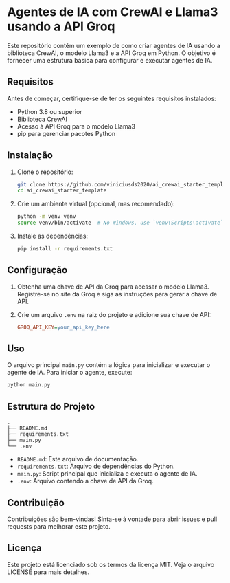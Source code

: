 # Agentes de IA com CrewAI e Llama3 usando a API Groq

Este repositório contém um exemplo de como criar agentes de IA usando a biblioteca CrewAI, o modelo Llama3 e a API Groq em Python. O objetivo é fornecer uma estrutura básica para configurar e executar agentes de IA.

## Requisitos

Antes de começar, certifique-se de ter os seguintes requisitos instalados:

- Python 3.8 ou superior
- Biblioteca CrewAI
- Acesso à API Groq para o modelo Llama3
- pip para gerenciar pacotes Python

## Instalação

1. Clone o repositório:

    ```bash
    git clone https://github.com/viniciusds2020/ai_crewai_starter_template.git
    cd ai_crewai_starter_template
    ```

2. Crie um ambiente virtual (opcional, mas recomendado):

    ```bash
    python -m venv venv
    source venv/bin/activate  # No Windows, use `venv\Scripts\activate`
    ```

3. Instale as dependências:

    ```bash
    pip install -r requirements.txt
    ```

## Configuração

1. Obtenha uma chave de API da Groq para acessar o modelo Llama3. Registre-se no site da Groq e siga as instruções para gerar a chave de API.

2. Crie um arquivo `.env` na raiz do projeto e adicione sua chave de API:

    ```ini
    GROQ_API_KEY=your_api_key_here
    ```

## Uso

O arquivo principal `main.py` contém a lógica para inicializar e executar o agente de IA. Para iniciar o agente, execute:

```bash
python main.py
```

## Estrutura do Projeto

```plaintext
.
├── README.md
├── requirements.txt
├── main.py
└── .env
```

- `README.md`: Este arquivo de documentação.
- `requirements.txt`: Arquivo de dependências do Python.
- `main.py`: Script principal que inicializa e executa o agente de IA.
- `.env`: Arquivo contendo a chave de API da Groq.


## Contribuição

Contribuições são bem-vindas! Sinta-se à vontade para abrir issues e pull requests para melhorar este projeto.

## Licença

Este projeto está licenciado sob os termos da licença MIT. Veja o arquivo LICENSE para mais detalhes.
